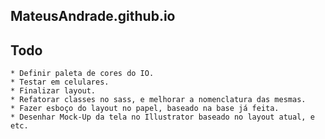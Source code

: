 ## MateusAndrade.github.io

## Todo

    * Definir paleta de cores do IO. 
    * Testar em celulares. 
    * Finalizar layout.  
    * Refatorar classes no sass, e melhorar a nomenclatura das mesmas.
    * Fazer esboço do layout no papel, baseado na base já feita.
    * Desenhar Mock-Up da tela no Illustrator baseado no layout atual, e etc.

